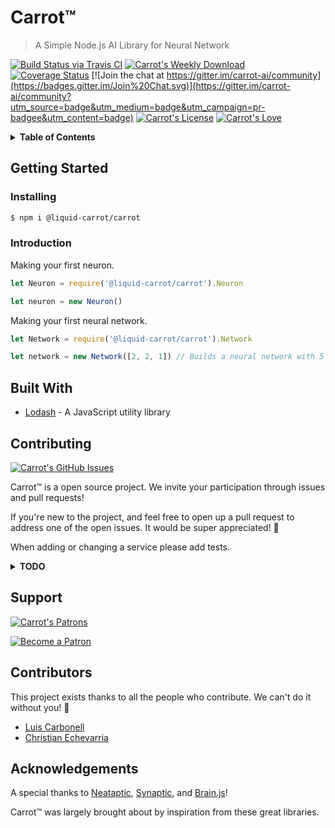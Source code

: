 # Carrot™
>A Simple Node.js AI Library for Neural Network

[![Build Status via Travis CI](https://travis-ci.org/liquidcarrot/carrot.svg?branch=master)](https://travis-ci.org/liquidcarrot/carrot)
[![Carrot's Weekly Download](https://img.shields.io/npm/dm/@liquid-carrot/carrot.svg)](https://www.npmjs.com/package/@liquid-carrot/carrot)
[![Coverage Status](https://coveralls.io/repos/github/liquidcarrot/carrot/badge.svg?branch=master)](https://coveralls.io/github/liquidcarrot/carrot?branch=master)
[![Join the chat at https://gitter.im/carrot-ai/community](https://badges.gitter.im/Join%20Chat.svg)](https://gitter.im/carrot-ai/community?utm_source=badge&utm_medium=badge&utm_campaign=pr-badgee&utm_content=badge)
[![Carrot's License](https://img.shields.io/badge/License-MIT-blue.svg)](/LICENSE)
[![Carrot's Love](https://img.shields.io/badge/Made%20with%20%E2%99%A5%20by-Liquid%20Carrot-ff1414.svg)](https://github.com/liquidcarrot/carrot/issues)


<details>
  <summary><strong>Table of Contents</strong></summary>
  
  * [Contributing](#contributing)
  * [Support](#support)
  * [Contributors](#contributors)
  * [Documentation](/DOCUMENTATION.md)
</details>

## Getting Started

### Installing

```bash
$ npm i @liquid-carrot/carrot
```

### Introduction

Making your first neuron.

```javascript
let Neuron = require('@liquid-carrot/carrot').Neuron

let neuron = new Neuron()
```

Making your first neural network.

```javascript
let Network = require('@liquid-carrot/carrot').Network

let network = new Network([2, 2, 1]) // Builds a neural network with 5 neurons: 2 + 2 + 1
```

## Built With

* [Lodash](https://lodash.com/) - A JavaScript utility library

## Contributing
[![Carrot's GitHub Issues](https://img.shields.io/github/issues/liquidcarrot/carrot.svg)](https://github.com/liquidcarrot/carrot/issues)

Carrot™ is a open source  project. We invite your participation through issues
and pull requests!

If you're new to the project, and feel free to open up a pull request to address one of the open issues. It would be super appreciated! 🤗

When adding or changing a service please add tests.

<details>
  <summary><strong>TODO</strong></summary>
  
  * [ ] Architecture Support
      * [x] Neurons
          * [x] Tests
          * [x] Documentation
      * [x] Layers
          * [x] Tests
          * [x] Documentation
      * [ ] Networks
          * [ ] Tests
          * [ ] Documentation
  * [ ] Performance Echancements
      * [ ] GPU Acceleration
          * [ ] Tests
          * [ ] Benchmarks
      * [ ] Matrix Multiplications
          * [ ] Tests
          * [ ] Benchmarks
      * [ ] Clustering | Multi-Threading
          * [ ] Tests
          * [ ] Benchmarks
  * [ ] Syntax Support
      * [ ] Callbacks
      * [ ] Promises
      * [ ] Streaming
      * [ ] Async/Await
  * [ ] Math Support
      * [ ] Big Numbers
      * [ ] Small Numbers

</details>

## Support
[![Carrot's Patrons](https://img.shields.io/badge/Patrons-0-yellow.svg)](https://github.com/liquidcarrot/carrot/issues)

[![Become a Patron](https://c5.patreon.com/external/logo/become_a_patron_button.png)](https://www.patreon.com/liquidcarrot)

## Contributors
This project exists thanks to all the people who contribute. We can't do it without you! 🙇

* [Luis Carbonell](https://twitter.com/luis_carbnell)
* [Christian Echevarria](https://twitter.com/chrisgereina)

## Acknowledgements

A special thanks to [Neataptic](https://github.com/wagenaartje/neataptic/), [Synaptic](https://github.com/cazala/synaptic/), and [Brain.js](https://github.com/BrainJS/brain.js)! 

Carrot™ was largely brought about by inspiration from these great libraries.
